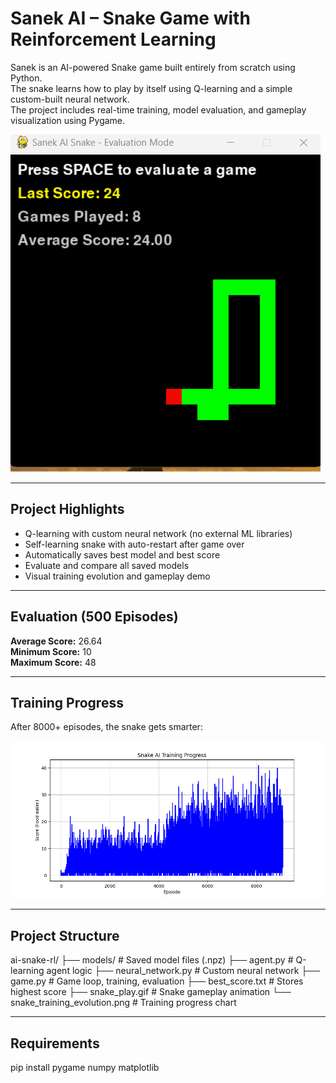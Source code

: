 #  Sanek AI – Snake Game with Reinforcement Learning

Sanek is an AI-powered Snake game built entirely from scratch using Python.  
The snake learns how to play by itself using Q-learning and a simple custom-built neural network.  
The project includes real-time training, model evaluation, and gameplay visualization using Pygame.

![Snake Gameplay](ai-snake-rl/snake_play.gif)

---

##  Project Highlights

- Q-learning with custom neural network (no external ML libraries)
- Self-learning snake with auto-restart after game over
- Automatically saves best model and best score
- Evaluate and compare all saved models
- Visual training evolution and gameplay demo

---

##  Evaluation (500 Episodes)

**Average Score:** 26.64  
**Minimum Score:** 10  
**Maximum Score:** 48

---

##  Training Progress

After 8000+ episodes, the snake gets smarter:

![Training Progress](ai-snake-rl/snake_training_evolution.png)

---

##  Project Structure

ai-snake-rl/
├── models/                        # Saved model files (.npz)
├── agent.py                      # Q-learning agent logic
├── neural_network.py             # Custom neural network
├── game.py                       # Game loop, training, evaluation
├── best_score.txt                # Stores highest score
├── snake_play.gif                # Snake gameplay animation
└── snake_training_evolution.png  # Training progress chart



---

## Requirements

pip install pygame numpy matplotlib

